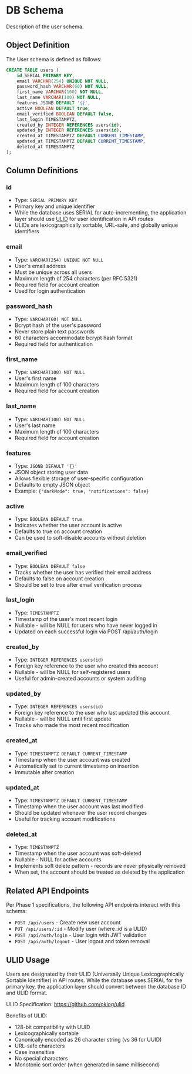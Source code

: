 # DB Schema

Description of the user schema.

## Object Definition

The User schema is defined as follows:

```sql
CREATE TABLE users (
    id SERIAL PRIMARY KEY,
    email VARCHAR(254) UNIQUE NOT NULL,
    password_hash VARCHAR(60) NOT NULL,
    first_name VARCHAR(100) NOT NULL,
    last_name VARCHAR(100) NOT NULL,
    features JSONB DEFAULT '{}',
    active BOOLEAN DEFAULT true,
    email_verified BOOLEAN DEFAULT false,
    last_login TIMESTAMPTZ,
    created_by INTEGER REFERENCES users(id),
    updated_by INTEGER REFERENCES users(id),
    created_at TIMESTAMPTZ DEFAULT CURRENT_TIMESTAMP,
    updated_at TIMESTAMPTZ DEFAULT CURRENT_TIMESTAMP,
    deleted_at TIMESTAMPTZ
);
```

## Column Definitions

### id

- Type: `SERIAL PRIMARY KEY`
- Primary key and unique identifier
- While the database uses SERIAL for auto-incrementing, the application layer should use [ULID](https://github.com/oklog/ulid) for user identification in API routes
- ULIDs are lexicographically sortable, URL-safe, and globally unique identifiers

### email

- Type: `VARCHAR(254) UNIQUE NOT NULL`
- User's email address
- Must be unique across all users
- Maximum length of 254 characters (per RFC 5321)
- Required field for account creation
- Used for login authentication

### password_hash

- Type: `VARCHAR(60) NOT NULL`
- Bcrypt hash of the user's password
- Never store plain text passwords
- 60 characters accommodate bcrypt hash format
- Required field for authentication

### first_name

- Type: `VARCHAR(100) NOT NULL`
- User's first name
- Maximum length of 100 characters
- Required field for account creation

### last_name

- Type: `VARCHAR(100) NOT NULL`
- User's last name
- Maximum length of 100 characters
- Required field for account creation

### features

- Type: `JSONB DEFAULT '{}'`
- JSON object storing user data
- Allows flexible storage of user-specific configuration
- Defaults to empty JSON object
- Example: `{"darkMode": true, "notifications": false}`

### active

- Type: `BOOLEAN DEFAULT true`
- Indicates whether the user account is active
- Defaults to true on account creation
- Can be used to soft-disable accounts without deletion

### email_verified

- Type: `BOOLEAN DEFAULT false`
- Tracks whether the user has verified their email address
- Defaults to false on account creation
- Should be set to true after email verification process

### last_login

- Type: `TIMESTAMPTZ`
- Timestamp of the user's most recent login
- Nullable - will be NULL for users who have never logged in
- Updated on each successful login via POST /api/auth/login

### created_by

- Type: `INTEGER REFERENCES users(id)`
- Foreign key reference to the user who created this account
- Nullable - will be NULL for self-registered users
- Useful for admin-created accounts or system auditing

### updated_by

- Type: `INTEGER REFERENCES users(id)`
- Foreign key reference to the user who last updated this account
- Nullable - will be NULL until first update
- Tracks who made the most recent modification

### created_at

- Type: `TIMESTAMPTZ DEFAULT CURRENT_TIMESTAMP`
- Timestamp when the user account was created
- Automatically set to current timestamp on insertion
- Immutable after creation

### updated_at

- Type: `TIMESTAMPTZ DEFAULT CURRENT_TIMESTAMP`
- Timestamp when the user account was last modified
- Should be updated whenever the user record changes
- Useful for tracking account modifications

### deleted_at

- Type: `TIMESTAMPTZ`
- Timestamp when the user account was soft-deleted
- Nullable - NULL for active accounts
- Implements soft delete pattern - records are never physically removed
- When set, the account should be treated as deleted by the application

## Related API Endpoints

Per Phase 1 specifications, the following API endpoints interact with this schema:

- `POST /api/users` - Create new user account
- `PUT /api/users/:id` - Modify user (where :id is a ULID)
- `POST /api/auth/login` - User login with JWT validation
- `POST /api/auth/logout` - User logout and token removal

## ULID Usage

Users are designated by their ULID (Universally Unique Lexicographically Sortable Identifier) in API routes. While the database uses SERIAL for the primary key, the application layer should convert between the database ID and ULID format.

ULID Specification: https://github.com/oklog/ulid

Benefits of ULID:
- 128-bit compatibility with UUID
- Lexicographically sortable
- Canonically encoded as 26 character string (vs 36 for UUID)
- URL-safe characters
- Case insensitive
- No special characters
- Monotonic sort order (when generated in same millisecond)